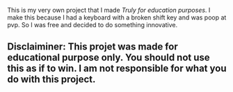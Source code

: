 This is my very own project that I made *Truly for education purposes*.
I make this because I had a keyboard with a broken shift key and was poop at pvp. So I was free and decided to do something innovative.

Disclaiminer: This projet was made for educational purpose only. You should not use this as if to win. I am not responsible for what you do with this project.
-
